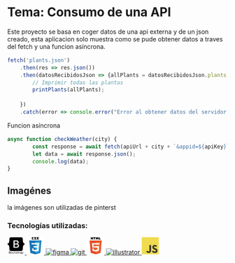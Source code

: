 # Tema: Consumo de una API

Este proyecto se basa en coger datos de una api externa y de un json creado,
esta aplicacion solo muestra como se pude obtener datos a traves del fetch y una funcion asíncrona.
```javascript
fetch('plants.json')
    .then(res => res.json())
    .then(datosRecibidosJson => {allPlants = datosRecibidosJson.plants;
        // Imprimir todas las plantas
        printPlants(allPlants);
       
    })
    .catch(error => console.error("Error al obtener datos del servidor:", error));
```

Funcion asíncrona
```javascript
async function checkWeather(city) {
        const response = await fetch(apiUrl + city + `&appid=${apiKey}`);
        let data = await response.json();
        console.log(data);
}
```

## Imagénes
 la imágenes son utilizadas de pinterst
 
### Tecnologías utilizadas:
<p align="left"> 
</a> <a href="https://getbootstrap.com" target="_blank" rel="noreferrer"> <img src="https://raw.githubusercontent.com/devicons/devicon/master/icons/bootstrap/bootstrap-plain-wordmark.svg" alt="bootstrap" width="40" height="40"/>
<img src="https://raw.githubusercontent.com/devicons/devicon/master/icons/css3/css3-original-wordmark.svg" alt="css3" width="40" height="40"/> </a> <a href="https://www.figma.com/" target="_blank" rel="noreferrer"> <img src="https://www.vectorlogo.zone/logos/figma/figma-icon.svg" alt="figma" width="40" height="40"/>
</a> <a href="https://git-scm.com/" target="_blank" rel="noreferrer"> <img src="https://www.vectorlogo.zone/logos/git-scm/git-scm-icon.svg" alt="git" width="40" height="40"/> </a> 
<a href="https://www.w3.org/html/" target="_blank" rel="noreferrer"> <img src="https://raw.githubusercontent.com/devicons/devicon/master/icons/html5/html5-original-wordmark.svg" alt="html5" width="40" height="40"/> </a> 
<a href="https://www.adobe.com/in/products/illustrator.html" target="_blank" rel="noreferrer"> <img src="https://www.vectorlogo.zone/logos/adobe_illustrator/adobe_illustrator-icon.svg" alt="illustrator" width="40" height="40"/> </a> 
<a href="https://developer.mozilla.org/en-US/docs/Web/JavaScript" target="_blank" rel="noreferrer"> 
  <img src="https://raw.githubusercontent.com/devicons/devicon/master/icons/javascript/javascript-original.svg" alt="javascript" width="40" height="40" style="max-width: 100%;"></a>


